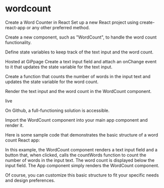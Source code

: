 # wordcount
Create a Word Counter in React 
Set up a new React project using create-react-app or any other preferred method.

Create a new component, such as "WordCount", to handle the word count functionality.



Define state variables to keep track of the text input and the word count.

Hosted at GiPpage
Create a text input field and attach an onChange event to it that updates the state variable for the text input.

Create a function that counts the number of words in the input text and updates the state variable for the word count.



Render the text input and the word count in the WordCount component.

live 

On Github, a full-functioning solution is accessible.



Import the WordCount component into your main app component and render it.



Here is some sample code that demonstrates the basic structure of a word count React app:


In this example, the WordCount component renders a text input field and a button that, when clicked, calls the countWords function to count the number of words in the input text. The word count is displayed below the input field. The App component simply renders the WordCount component.


Of course, you can customize this basic structure to fit your specific needs and design preferences.

